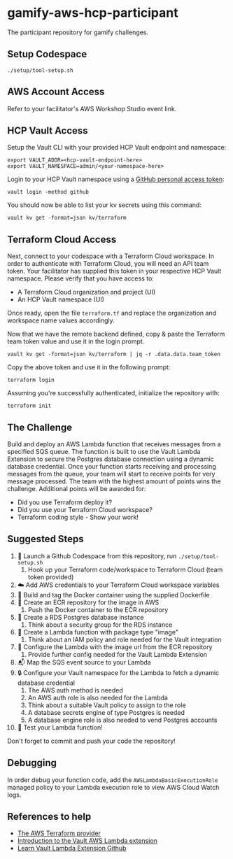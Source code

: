 # gamify-aws-hcp-participant
The participant repository for gamify challenges.

## Setup Codespace

```shell
./setup/tool-setup.sh
```

## AWS Account Access

Refer to your facilitator's AWS Workshop Studio event link.

## HCP Vault Access

Setup the Vault CLI with your provided HCP Vault endpoint and namespace:
```
export VAULT_ADDR=<hcp-vault-endpoint-here>
export VAULT_NAMESPACE=admin/<your-namespace-here>
```

Login to your HCP Vault namespace using a [GitHub personal access token](https://github.com/settings/tokens):
```shell
vault login -method github
```

You should now be able to list your kv secrets using this command:
```shell
vault kv get -format=json kv/terraform
```

## Terraform Cloud Access

Next, connect to your codespace with a Terraform Cloud workspace. In order to authenticate with Terraform Cloud, you will need an API team token. Your facilitator has supplied this token in your respective HCP Vault namespace. Please verify that you have access to:

- A Terraform Cloud organization and project (UI)
- An HCP Vault namespace (UI)

Once ready, open the file `terraform.tf` and replace the organization and workspace name values accordingly.

Now that we have the remote backend defined, copy & paste the Terraform team token value and use it in the login prompt.

```shell
vault kv get -format=json kv/terraform | jq -r .data.data.team_token
```

Copy the above token and use it in the following prompt:
```shell
terraform login
```

Assuming you're successfully authenticated, initialize the repository with:

```shell
terraform init
```

## The Challenge

Build and deploy an AWS Lambda function that receives messages from a specified SQS queue. The function is built to use the Vault Lambda Extension to secure the Postgres database connection using a dynamic database credential. Once your function starts receiving and processing messages from the queue, your team will start to receive points for very message processed. The team with the highest amount of points wins the challenge. Additional points will be awarded for:

- Did you use Terraform deploy it?
- Did you use your Terraform Cloud workspace?
- Terraform coding style - Show your work!

## Suggested Steps

1. 📝 Launch a Github Codespace from this repository, run `./setup/tool-setup.sh`
   1. Hook up your Terraform code/workspace to Terraform Cloud (team token provided)
2. ☁️ Add AWS credentials to your Terraform Cloud workspace variables
3. 🐳 Build and tag the Docker container using the supplied Dockerfile
4. 📙 Create an ECR repository for the image in AWS
   1. Push the Docker container to the ECR repository
5. 🐘 Create a RDS Postgres database instance
   1. Think about a security group for the RDS instance
6. 🚀 Create a Lambda function with package type "image"
   1. Think about an IAM policy and role needed for the Vault integration
7. 📄 Configure the Lambda with the image url from the ECR repository
   1. Provide further config needed for the Vault Lambda Extension
8. 📬 Map the SQS event source to your Lambda
9.  🔒 Configure your Vault namespace for the Lambda to fetch a dynamic database credential
    1. The AWS auth method is needed
    2. An AWS auth role is also needed for the Lambda
    3. Think about a suitable Vault policy to assign to the role
    4. A database secrets engine of type Postgres is needed
    5. A database engine role is also needed to vend Postgres accounts
10. 🎉 Test your Lambda function!

Don't forget to commit and push your code the repository!

## Debugging

In order debug your function code, add the `AWSLambdaBasicExecutionRole` managed policy to your Lambda execution role to view AWS Cloud Watch logs.

## References to help

- [The AWS Terraform provider](https://registry.terraform.io/providers/hashicorp/aws/latest/docs)
- [Introduction to the Vault AWS Lambda extension](https://developer.hashicorp.com/vault/tutorials/app-integration/intro-vault-aws-lambda-extension)
- [Learn Vault Lambda Extension Github](https://github.com/hashicorp-education/learn-vault-lambda-extension)